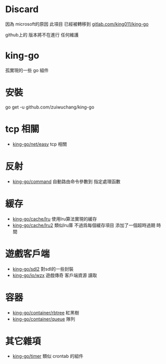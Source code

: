 # Discard
因為 microsoft的原因 此項目 已經被轉移到 [gitlab.com/king011/king-go](https://gitlab.com/king011/king-go)

github上的 版本將不在進行 任何維護

# king-go
孤實現的一些 go 組件

# 安裝
go get -u github.com/zuiwuchang/king-go

# tcp 相關
 * [king-go/net/easy](https://github.com/zuiwuchang/king-go/tree/master/net/easy) tcp 相關

# 反射
 * [king-go/command](https://github.com/zuiwuchang/king-go/tree/master/command) 自動路由命令參數到 指定處理函數

# 緩存
 * [king-go/cache/lru](https://github.com/zuiwuchang/king-go/tree/master/cache/lru) 使用lru算法實現的緩存
 * [king-go/cache/lru2](https://github.com/zuiwuchang/king-go/tree/master/cache/lru2) 類似lru庫 不過爲每個緩存項目 添加了一個超時過期 時間
 
# 遊戲客戶端
 * [king-go/sdl2](https://github.com/zuiwuchang/king-go/tree/master/sdl2) 對sdl的一些封裝
 * [king-go/io/wzx](https://github.com/zuiwuchang/king-go/tree/master/io/wzx) 遊戲傳奇 客戶端資源 讀取

# 容器
 * [king-go/container/rbtree](https://github.com/zuiwuchang/king-go/tree/master/container/rbtree) 紅黑樹
 * [king-go/container/queue](https://github.com/zuiwuchang/king-go/tree/master/container/queue) 隊列
 
# 其它雜項
 * [king-go/timer](https://github.com/zuiwuchang/king-go/tree/master/timer) 類似 crontab 的組件

